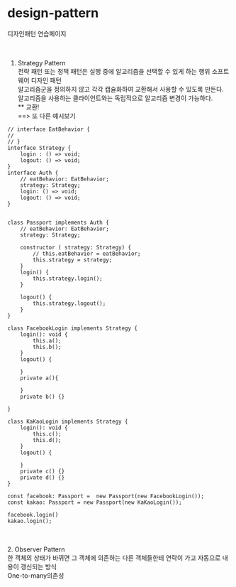 # design-pattern
디자인패턴 연습페이지<br>
<br><br>

1. Strategy Pattern<br>
전략 패턴 또는 정책 패턴은 실행 중에 알고리즘을 선택할 수 있게 하는 행위 소프트웨어 디자인 패턴<br>
알고리즘군을 정의하지 않고 각각 캡슐화하여 교환해서 사용할 수 있도록 만든다.<br>
알고리즘을 사용하는 클라이언트와는 독립적으로 알고리즘 변경이 가능하다.<br>
** 교환!<br>
==> 또 다른 예시보기<br>
```
// interface EatBehavior {
//
// }
interface Strategy {
    login : () => void;
    logout: () => void;
}
interface Auth {
    // eatBehavior: EatBehavior;
    strategy: Strategy;
    login: () => void;
    logout: () => void;
}


class Passport implements Auth {
    // eatBehavior: EatBehavior;
    strategy: Strategy;

    constructor ( strategy: Strategy) {
        // this.eatBehavior = eatBehavior;
        this.strategy = strategy;
    }
    login() {
        this.strategy.login();
    }

    logout() {
        this.strategy.logout();
    }
}

class FacebookLogin implements Strategy {
    login(): void {
        this.a();
        this.b();
    }
    logout() {

    }
    private a(){

    } 
    private b() {}

}

class KaKaoLogin implements Strategy {
    login(): void {
        this.c();
        this.d();
    }
    logout() {

    }
    private c() {}
    private d() {}
}

const facebook: Passport =  new Passport(new FacebookLogin());
const kakao: Passport = new Passport(new KaKaoLogin());

facebook.login()
kakao.login();
```
<br><br>
2. Observer Pattern <br>
한 객체의 상태가 바뀌면 그 객체에 의존하는 다른 객체들한테 연락이 가고 자동으로 내용이 갱신되는 방식<br>
One-to-many의존성


